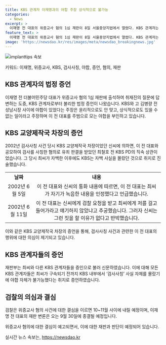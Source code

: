 ```yaml
---
title: KBS 관계자 이재명과의 야합 주장 상식적으로 불가능
categories:
  - News
excerpt: >
  이재명 전 대표의 위증교사 혐의 1심 재판이 8일 서울중앙지법에서 열렸다. KBS 관계자는 법정 증언에서 이 전 대표에게 불리한 주장을 제기했고, 2002년 검사사칭 사건 당시 KBS 교양제작국 차장은 당시 이 전 대표와 공모했다는 증언을 하였으며, 검찰은 이에 대한 법정에서 제시한 자료를 토대로 밝히고 있다. 재판부는 9월말 이 전 대표의 변론을 종결한 뒤, 10~11월 선고할 것으로 예상되며, 이로써 올해 내 선고 가능성이 높아졌다.
feature_text: >
  이재명 전 대표의 위증교사 혐의 1심 재판이 8일 서울중앙지법에서 열렸다. KBS 관계자는 법정 증언에서 이 전 대표에게 불리한 주장을 제기했고, 2002년 검사사칭 사건 당시 KBS 교양제작국 차장은 당시 이 전 대표와 공모했다는 증언을 하였으며, 검찰은 이에 대한 법정에서 제시한 자료를 토대로 밝히고 있다. 재판부는 9월말 이 전 대표의 변론을 종결한 뒤, 10~11월 선고할 것으로 예상되며, 이로써 올해 내 선고 가능성이 높아졌다.
image: 'https://newsdao.kr/res/images/meta/newsdao_breakingnews.jpg'
---
```


<p><img src="https://newsdao.kr/res/images/meta/newsdao_breakingnews.jpg" alt="implanttips 속보" /></p>

<p>키워드: 이재명, 위증교사, KBS, 검사사칭, 야합, 증언, 혐의, 재판  </p>

<h2 data-ke-size="size26">KBS 관계자의 법정 증언</h2>

<p data-ke-size="size16">이재명 전 더불어민주당 대표가 위증교사 혐의 1심 재판에 출석하여 취재진의 질문에 답변하는 도중, KBS 관계자로부터 불리한 법정 증언이 나왔습니다. KBS와 고 김병량 전 성남시장 사이에 야합이 있었다는 주장은 윤리적으로도 안 맞고, 상식적으로도 있을 수 없는 일이라고 주장하며 이 전 대표를 주범으로 모는 야합을 부인하고 있습니다.</p>

<h2 data-ke-size="size26">KBS 교양제작국 차장의 증언</h2>

<p data-ke-size="size16">2002년 검사사칭 사건 당시 KBS 교양제작국 차장이었던 신씨에 의하면, 이 전 대표와 공모하여 검사를 사칭한 혐의로 유죄 판결을 받았던 최철호 전 KBS PD의 직속 상관이었습니다. 그 당시 최씨가 자백한 이후에도 KBS는 자백 사실을 몰랐던 것으로 취지로 진술했습니다.</p>

<table>
    <tr>
        <td style="text-align: center; height: 17px;"><b>날짜</b></td>
        <td style="text-align: center; height: 17px;"><b>내용</b></td>
    </tr>
    <tr>
        <td style="text-align: center; height: 17px;">2002년 6월 5일</td>
        <td style="text-align: center; height: 17px;">이 전 대표와 신씨의 통화 내용에 따르면, 이 전 대표는 최씨가 자기가 녹음한 내용을 인정했다고 언급했습니다.</td>
    </tr>
    <tr>
        <td style="text-align: center; height: 17px;">2002년 6월 11일</td>
        <td style="text-align: center; height: 17px;">이 전 대표는 신씨에게 검찰 요청을 받고 최씨에게 저를 걸고 들어가라고 얘기하지 않았냐고 추궁했습니다. 그러자 신씨는 그런 짓을 할 이유가 없다고 반박했습니다.</td>
    </tr>
</table>

<p data-ke-size="size16">이와 같은 KBS 교양제작국 차장의 증언을 통해, 검사사칭 사건과 관련한 이 전 대표의 행위에 대한 의심이 제기되고 있습니다.</p>

<h2 data-ke-size="size26">KBS 관계자들의 증언</h2>

<p data-ke-size="size16">재판부는 최씨와 다른 KBS 관계자들을 증인으로 불러 신문하였습니다. 이에 대해 모든 KBS 관계자들은 최씨가 구속되기 전까지 KBS 내부에서 ‘검사사칭’ 사실 자체를 몰랐기에 야합 자체가 불가능했다는 취지로 증언하였습니다.</p>

<h2 data-ke-size="size26">검찰의 의심과 결심</h2>

<p data-ke-size="size16">검찰은 위증교사 혐의 사건에 대한 결심을 이르면 10~11월 사이에 내릴 예정이며, 이재명 전 대표의 재판 변론은 오는 9월 30일에 종결될 예정입니다.</p>

<p data-ke-size="size16">위증교사 혐의에 대한 결심이 예고되면서, 이에 대한 재판과 판단이 예정되어 있습니다.</p>
실시간 뉴스 속보는, <a href="https://newsdao.kr" rel="dofollow">https://newsdao.kr</a>


